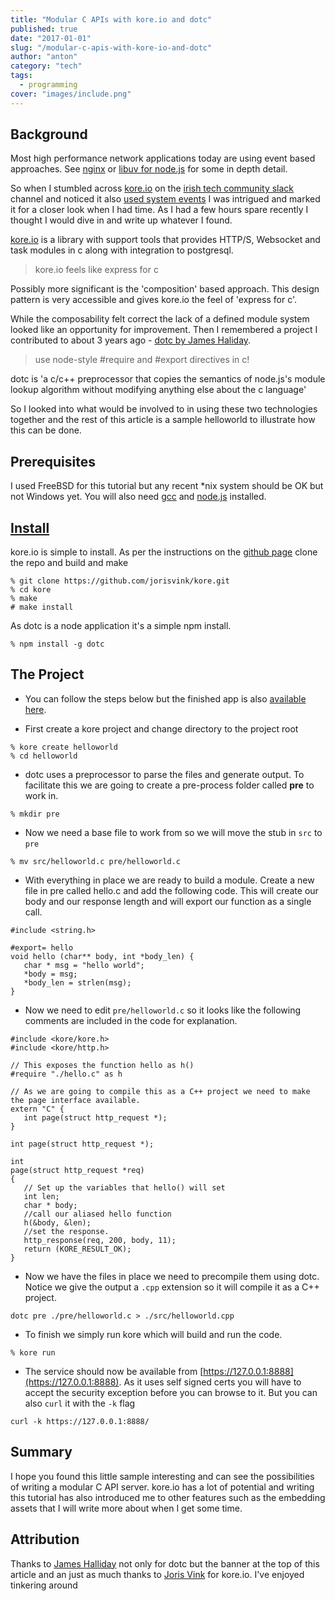 ```yaml
---
title: "Modular C APIs with kore.io and dotc"
published: true
date: "2017-01-01"
slug: "/modular-c-apis-with-kore-io-and-dotc"
author: "anton"
category: "tech"
tags:
  - programming
cover: "images/include.png"
---
```


## Background
Most high performance network applications today are using event based approaches. See [nginx](http://nginx.org/en/docs/events.html) or [libuv for node.js](http://docs.libuv.org/en/v1.x/design.html) for some in depth detail.

So when I stumbled across [kore.io](https://kore.io/) on the [irish tech community slack](http://irishtechcommunity.com/) channel and noticed it also [used system events](https://www.gitbook.com/book/jorisvink/kore-doc/details) I was intrigued and marked it for a closer look when I had time.
As I had a few hours spare recently I thought I would dive in and write up whatever I found. 

[kore.io](https://kore.io/) is a library with support tools that provides HTTP/S, Websocket and task modules in c along with integration to postgresql.
> kore.io feels like express for c

Possibly more significant is the 'composition' based approach. This design pattern is very accessible and gives kore.io the feel of 'express for c'.

While the composability felt correct the lack of a defined module system looked like an opportunity for improvement. Then I remembered a project I contributed to about 3 years ago - [dotc by James Haliday](https://github.com/substack/dotc). 

> use node-style #require and #export directives in c! 

dotc is 'a c/c++ preprocessor that copies the semantics of node.js's module lookup algorithm without modifying anything else about the c language'

So I looked into what would be involved to in using these two technologies together and the rest of this article is a sample helloworld to illustrate how this can be done.

## Prerequisites
I used FreeBSD for this tutorial but any recent *nix system should be OK but not Windows yet. You will also need [gcc](https://gcc.gnu.org/) and [node.js](https://nodejs.org/) installed.

## [Install ](#install)
kore.io is simple to install. As per the instructions on the [github page](https://github.com/jorisvink/kore) clone the repo and build and make
```
% git clone https://github.com/jorisvink/kore.git
% cd kore
% make
# make install
```
As dotc is a node application it's a simple npm install.
```
% npm install -g dotc
```

## The Project
* You can follow the steps below but the finished app is also [available here](https://github.com/No9/helloworld).

* First create a kore project and change directory to the project root
```
% kore create helloworld
% cd helloworld
```

* dotc uses a preprocessor to parse the files and generate output. To facilitate this we are going to create a pre-process folder called **pre** to work in.
```
% mkdir pre
```
* Now we need a base file to work from so we will move the stub in `src` to `pre`
```
% mv src/helloworld.c pre/helloworld.c
```

* With everything in place we are ready to build a module. Create a new file in pre called hello.c and add the following code. This will create our body and our response length and will export our function as a single call.

```
#include <string.h>

#export= hello 
void hello (char** body, int *body_len) {
   char * msg = "hello world";
   *body = msg;
   *body_len = strlen(msg);
}
```

* Now we need to edit `pre/helloworld.c` so it looks like the following comments are included in the code for explanation. 
```
#include <kore/kore.h>
#include <kore/http.h>

// This exposes the function hello as h()
#require "./hello.c" as h

// As we are going to compile this as a C++ project we need to make the page interface available. 
extern "C" {
   int page(struct http_request *);
}

int page(struct http_request *);

int
page(struct http_request *req)
{
   // Set up the variables that hello() will set
   int len;
   char * body;
   //call our aliased hello function
   h(&body, &len); 
   //set the response.
   http_response(req, 200, body, 11);
   return (KORE_RESULT_OK);
}
```

* Now we have the files in place we need to precompile them using dotc. Notice we give the output a `.cpp` extension so it will compile it as a C++ project.
```
dotc pre ./pre/helloworld.c > ./src/helloworld.cpp
```

* To finish we simply run kore which will build and run the code.
```
% kore run
```
* The service should now be available from [https://127.0.0.1:8888](https://127.0.0.1:8888). As it uses self signed certs you will have to accept the security exception before you can browse to it. But you can also `curl` it with the `-k` flag
```
curl -k https://127.0.0.1:8888/
``` 

## Summary

I hope you found this little sample interesting and can see the possibilities of writing a modular C API server.
kore.io has a lot of potential and writing this tutorial has also introduced me to other features such as the embedding assets that I will write more about when I get some time.

## Attribution 
Thanks to [James Halliday](https://github.com/substack) not only for dotc but the banner at the top of this article and an just as much thanks to [Joris Vink](https://github.com/jorisvink) for kore.io. I've enjoyed tinkering around 
  
